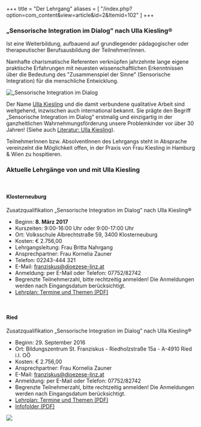 +++
title = "Der Lehrgang"
aliases = [
  "/index.php?option=com_content&view=article&id=2&Itemid=102"
]
+++

### „Sensorische Integration im Dialog” nach Ulla Kiesling®

Ist eine Weiterbildung, aufbauend auf grundlegender pädagogischer oder therapeutischer Berufsausbildung der Teilnehmer/innen.

Namhafte charismatische Referenten verknüpfen jahrzehnte lange eigene praktische Erfahrungen mit neuesten wissenschaftlichen Erkenntnissen über die Bedeutung des "Zusammenspiel der Sinne" (Sensorische Integration) für die menschliche Entwicklung.

<div class="rounded-big">
  <img src="/si-1.jpg" alt="„Sensorische Integration im Dialog" nach Ulla Kiesling®" />
</div>

Der Name [Ulla Kiesling](/referentinnen/ulla-kiesling) und die damit verbundene qualitative Arbeit sind weitgehend, inzwischen auch international bekannt. Sie prägte den Begriff „Sensorische Integration im Dialog” erstmalig und einzigartig in der ganzheitlichen Wahrnehmungsförderung unsere Problemkinder vor über 30 Jahren! (Siehe auch [Literatur: Ulla Kiesling](/info/links#literatur)).

TeilnehmerInnen bzw. AbsolventInnen des Lehrgangs steht in Absprache vereinzelnt die Möglichkeit offen, in der Praxis von Frau Kiesling in Hamburg & Wien zu hospitieren.


### Aktuelle Lehrgänge von und mit Ulla Kiesling
<br>

#### Klosterneuburg

Zusatzqualifikation „Sensorische Integration im Dialog” nach Ulla Kiesling®

- Beginn: **8. März 2017**
- Kurszeiten: 9:00-16:00 Uhr oder 9:00-17:00 Uhr
- Ort: Volksschule Albrechtstraße 59, 3400 Klosterneuburg
- Kosten: € 2.756,00
- Lehrgangsleitung: Frau Britta Nahrgang
- Ansprechpartner: Frau Kornelia Zauner
- Telefon: 02243-444 321
- E-Mail: [franziskus@dioezese-linz.at](mailto:franziskus@dioezese-linz.at)
- Anmeldung: per E-Mail oder Telefon: 07752/82742
- Begrenzte Teilnehmerzahl, bitte rechtzeitig anmelden! Die Anmeldungen werden nach Eingangsdatum berücksichtigt.
- [Lehrplan: Termine und Themen (PDF)](/download/SI-Folder-Klosterneuburg-2017-3.pdf)

<br>

#### Ried
Zusatzqualifikation „Sensorische Integration im Dialog” nach Ulla Kiesling®

- Beginn: 29. September 2016
- Ort: Bildungszentrum St. Franziskus - Riedholzstraße 15a - A-4910 Ried i.I. OÖ
- Kosten: € 2.756,00
- Ansprechpartner: Frau Kornelia Zauner
- E-Mail: [franziskus@dioezese-linz.at](mailto:franziskus@dioezese-linz.at)
- Anmeldung: per E-Mail oder Telefon: 07752/82742
- Begrenzte Teilnehmerzahl, bitte rechtzeitig anmelden! Die Anmeldungen werden nach Eingangsdatum berücksichtigt.
- [Lehrplan: Termine und Themen (PDF)](/download/Termine-Ried-2016.pdf)
- [Infofolder (PDF)](/download/Folder-Ried-2016.pdf)


<img class="photo-big" src="/ulla-kiesling-praxis/ulla-kiesling-praxis-5.jpg" />
